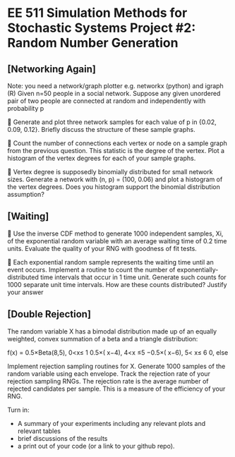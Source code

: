EE 511 Simulation Methods for Stochastic Systems Project #2: Random Number Generation
==========================================================================================

[Networking Again]
---------------------
Note: you need a network/graph plotter e.g. networkx (python) and igraph (R)
Given n=50 people in a social network. Suppose any given unordered pair of two people are
connected at random and independently with probability p

 Generate and plot three network samples for each value of p in {0.02, 0.09, 0.12}.
Briefly discuss the structure of these sample graphs.

 Count the number of connections each vertex or node on a sample graph from the
previous question. This statistic is the degree of the vertex. Plot a histogram of the
vertex degrees for each of your sample graphs.

 Vertex degree is supposedly binomially distributed for small network sizes.
Generate a network with (n, p) = (100, 0.06) and plot a histogram of the vertex
degrees. Does you histogram support the binomial distribution assumption?

[Waiting]
-----------
 Use the inverse CDF method to generate 1000 independent samples, Xi, of the exponential
random variable with an average waiting time of 0.2 time units. Evaluate the quality of your
RNG with goodness of fit tests.

 Each exponential random sample represents the waiting time until an event occurs. Implement a
routine to count the number of exponentially-distributed time intervals that occur in 1 time unit.
Generate such counts for 1000 separate unit time intervals. How are these counts distributed?
Justify your answer

[Double Rejection]
---------------------
The random variable X has a bimodal distribution made up of an equally weighted, convex summation of
a beta and a triangle distribution:

f(x) =   0.5×Beta(8,5),  0<x≤ 1
         0.5×( x−4),   4<x ≤5
         −0.5×( x−6),   5< x≤ 6
         0,  else

Implement rejection sampling routines for X. Generate 1000 samples of the random variable using each
envelope. Track the rejection rate of your rejection sampling RNGs. The rejection rate is the average
number of rejected candidates per sample. This is a measure of the efficiency of your RNG.


Turn in:
- A summary of your experiments including any relevant plots and relevant tables
- brief discussions of the results
- a print out of your code (or a link to your github repo).
